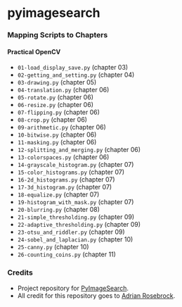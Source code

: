 # pyimagesearch

### Mapping Scripts to Chapters
#### Practical OpenCV
- ```01-load_display_save.py``` (chapter 03)
- ```02-getting_and_setting.py``` (chapter 04)
- ```03-drawing.py``` (chapter 05)
- ```04-translation.py``` (chapter 06)
- ```05-rotate.py``` (chapter 06)
- ```06-resize.py``` (chapter 06)
- ```07-flipping.py``` (chapter 06)
- ```08-crop.py``` (chapter 06)
- ```09-arithmetic.py``` (chapter 06)
- ```10-bitwise.py``` (chapter 06)
- ```11-masking.py``` (chapter 06)
- ```12-splitting_and_merging.py``` (chapter 06)
- ```13-colorspaces.py``` (chapter 06)
- ```14-grayscale_histogram.py``` (chapter 07)
- ```15-color_histograms.py``` (chapter 07)
- ```16-2d_histograms.py``` (chapter 07)
- ```17-3d_histogram.py``` (chapter 07)
- ```18-equalize.py``` (chapter 07)
- ```19-histogram_with_mask.py``` (chapter 07)
- ```20-blurring.py``` (chapter 08)
- ```21-simple_thresholding.py``` (chapter 09)
- ```22-adaptive_thresholding.py``` (chapter 09)
- ```23-otsu_and_riddler.py``` (chapter 09)
- ```24-sobel_and_laplacian.py``` (chapter 10)
- ```25-canny.py``` (chapter 10)
- ```26-counting_coins.py``` (chapter 11)

### Credits
* Project repository for [PyImageSearch](https://www.pyimagesearch.com/).
* All credit for this repository goes to [Adrian Rosebrock](https://github.com/jrosebr1).